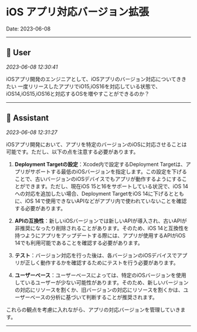 # iOS アプリ対応バージョン拡張

Date: 2023-06-08

---

## 👤 User
*2023-06-08 12:30:41*

iOSアプリ開発のエンジニアとして、iOSアプリのバージョン対応についてききたい
一度リリースしたアプリでiO15,iOS16を対応している状態で、iOS14,iOS15,iOS16と対応するOSを増やすことができるのか？

---

## 🤖 Assistant
*2023-06-08 12:31:27*

iOSアプリ開発において、アプリを特定のバージョンのiOSに対応させることは可能です。ただし、以下の点を注意する必要があります。

1. **Deployment Targetの設定**：Xcode内で設定するDeployment Targetは、アプリがサポートする最低のiOSバージョンを指定します。この設定を下げることで、古いバージョンのiOSデバイスでもアプリが動作するようにすることができます。ただし、現在iOS 15と16をサポートしている状況で、iOS 14への対応を追加したい場合、Deployment TargetをiOS 14に下げるとともに、iOS 14で使用できないAPIなどがアプリ内で使われていないことを確認する必要があります。

2. **APIの互換性**：新しいiOSバージョンでは新しいAPIが導入され、古いAPIが非推奨になったり削除されることがあります。そのため、iOS 14と互換性を持つようにアプリをアップデートする際には、アプリが使用するAPIがiOS 14でも利用可能であることを確認する必要があります。

3. **テスト**：バージョン対応を行った後は、各バージョンのiOSデバイスでアプリが正しく動作するかを確認するためにテストを行う必要があります。

4. **ユーザーベース**：ユーザーベースによっては、特定のiOSバージョンを使用しているユーザーが少ない可能性があります。そのため、新しいバージョンの対応にリソースを割くか、旧バージョンの対応にリソースを割くかは、ユーザーベースの分析に基づいて判断することが推奨されます。

これらの観点を考慮に入れながら、アプリの対応バージョンを管理していきます。

---
